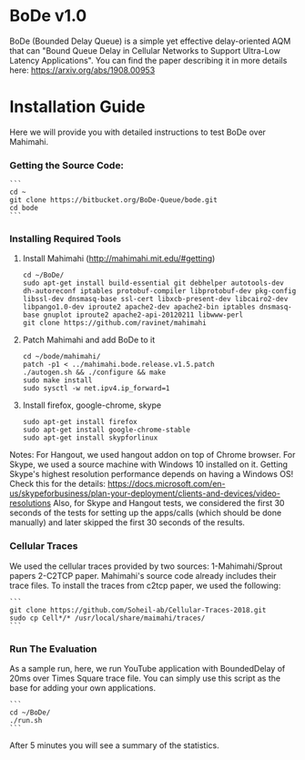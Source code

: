 # BoDe v1.0
BoDe (Bounded Delay Queue) is a simple yet effective delay-oriented AQM that can "Bound Queue Delay in Cellular Networks to Support Ultra-Low Latency Applications". You can find the paper describing it in more details here: https://arxiv.org/abs/1908.00953


Installation Guide
==================

Here we will provide you with detailed instructions to test BoDe over Mahimahi.

### Getting the Source Code:

    ```
    cd ~
    git clone https://bitbucket.org/BoDe-Queue/bode.git
    cd bode
    ```

### Installing Required Tools

1. Install Mahimahi (http://mahimahi.mit.edu/#getting)

    ```
    cd ~/BoDe/
    sudo apt-get install build-essential git debhelper autotools-dev dh-autoreconf iptables protobuf-compiler libprotobuf-dev pkg-config libssl-dev dnsmasq-base ssl-cert libxcb-present-dev libcairo2-dev libpango1.0-dev iproute2 apache2-dev apache2-bin iptables dnsmasq-base gnuplot iproute2 apache2-api-20120211 libwww-perl
    git clone https://github.com/ravinet/mahimahi 
    ```
    
2. Patch Mahimahi and add BoDe to it
    
    ```
    cd ~/bode/mahimahi/
    patch -p1 < ../mahimahi.bode.release.v1.5.patch 
    ./autogen.sh && ./configure && make
    sudo make install
    sudo sysctl -w net.ipv4.ip_forward=1
    ```
    
3. Install firefox, google-chrome, skype
    
    ```
    sudo apt-get install firefox
    sudo apt-get install google-chrome-stable
    sudo apt-get install skypforlinux
    ```
    
Notes: For Hangout, we used hangout addon on top of Chrome browser. For Skype, we used a source machine with Windows 10 installed on it. Getting Skype's highest resolution performance depends on having a Windows OS! Check this for the details: https://docs.microsoft.com/en-us/skypeforbusiness/plan-your-deployment/clients-and-devices/video-resolutions
    Also, for Skype and Hangout tests, we considered the first 30 seconds of the tests for setting up the apps/calls (which should be done manually) and later skipped the first 30 seconds of the results.

### Cellular Traces
We used the cellular traces provided by two sources: 1-Mahimahi/Sprout papers 2-C2TCP paper. Mahimahi's source code already includes their trace files. To install the traces from c2tcp paper, we used the following:

    ```
    git clone https://github.com/Soheil-ab/Cellular-Traces-2018.git    
    sudo cp Cell*/* /usr/local/share/maimahi/traces/
    ```

### Run The Evaluation

As a sample run, here, we run YouTube application with BoundedDelay of 20ms over Times Square trace file. You can simply use this script as the base for adding your own applications.

    ```
    cd ~/BoDe/
    ./run.sh
    ```

After 5 minutes you will see a summary of the statistics. 

